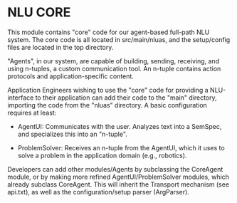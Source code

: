 # NLU CORE

This module contains "core" code for our agent-based full-path NLU system. 
The core code is all located in src/main/nluas, and the setup/config files
are located in the top directory.   

"Agents", in our system, are capable of building, sending, receiving, and 
using n-tuples, a custom communication tool.  An n-tuple contains action protocols
and application-specific content.    
  
Application Engineers wishing to use the "core" code for providing a NLU-interface
to their application can add their code to the "main" directory, importing the 
code from the "nluas" directory. A basic configuration requires at least:

* AgentUI: Communicates with the user. Analyzes text into a SemSpec, and specializes
this into an "n-tuple".

* ProblemSolver: Receives an n-tuple from the AgentUI, which it uses to solve a problem
in the application domain (e.g., robotics).  

Developers can add other modules/Agents by subclassing the CoreAgent module, or by making
more refined AgentUI/ProblemSolver modules, which already subclass CoreAgent. This will inherit
the Transport mechanism (see api.txt), as well as the configuration/setup parser (ArgParser).